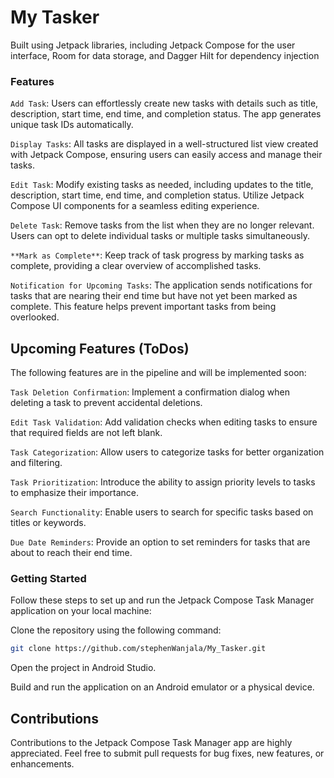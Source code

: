 # My Tasker
Built using Jetpack libraries, including Jetpack Compose for the user interface, Room for data storage, and Dagger Hilt for dependency injection

### Features
`Add Task`: Users can effortlessly create new tasks with details such as title, description, start time, end time, and completion status. The app generates unique task IDs automatically.

`Display Tasks`: All tasks are displayed in a well-structured list view created with Jetpack Compose, ensuring users can easily access and manage their tasks.

`Edit Task`: Modify existing tasks as needed, including updates to the title, description, start time, end time, and completion status. Utilize Jetpack Compose UI components for a seamless editing experience.

`Delete Task`: Remove tasks from the list when they are no longer relevant. Users can opt to delete individual tasks or multiple tasks simultaneously.

`**Mark as Complete**`: Keep track of task progress by marking tasks as complete, providing a clear overview of accomplished tasks.

`Notification for Upcoming Tasks`: The application sends notifications for tasks that are nearing their end time but have not yet been marked as complete. This feature helps prevent important tasks from being overlooked.

## Upcoming Features (ToDos)
The following features are in the pipeline and will be implemented soon:

`Task Deletion Confirmation`: Implement a confirmation dialog when deleting a task to prevent accidental deletions.

`Edit Task Validation`: Add validation checks when editing tasks to ensure that required fields are not left blank.

`Task Categorization`: Allow users to categorize tasks for better organization and filtering.

`Task Prioritization`: Introduce the ability to assign priority levels to tasks to emphasize their importance.

`Search Functionality`: Enable users to search for specific tasks based on titles or keywords.

`Due Date Reminders`: Provide an option to set reminders for tasks that are about to reach their end time.

### Getting Started
Follow these steps to set up and run the Jetpack Compose Task Manager application on your local machine:

Clone the repository using the following command:

```bash
git clone https://github.com/stephenWanjala/My_Tasker.git
```
Open the project in Android Studio.

Build and run the application on an Android emulator or a physical device.


## Contributions
Contributions to the Jetpack Compose Task Manager app are highly appreciated. Feel free to submit pull requests for bug fixes, new features, or enhancements.


